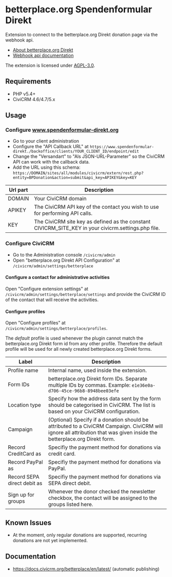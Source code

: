 # betterplace.org Spendenformular Direkt

Extension to connect to the betterplace.org Direkt donation page via the webhook
api.

* [About betterplace.org Direkt](https://www.spendenformular-direkt.org/)
* [Webhook api documentation](https://betterplace.github.io/xform/webhooks)

The extension is licensed under
[AGPL-3.0](https://github.com/systopia/de.systopia.betterplace/blob/master/LICENSE.txt).

## Requirements

* PHP v5.4+
* CiviCRM 4.6/4.7/5.x

## Usage

### Configure www.spendenformular-direkt.org

- Go to your client administration
- Configure the "API Callback URL"
  at `https://www.spendenformular-direkt./backoffice/clients/YOUR_CLIENT_ID/endpoint/edit`
- Change the "Versandart" to "Als JSON-URL-Parameter" so the CiviCRM API can
  work with the callback data.
- Add the URL using this schema:
  `https://DOMAIN/sites/all/modules/civicrm/extern/rest.php?entity=BPDonation&action=submit&api_key=APIKEY&key=KEY`

| Url part| Description                                                                                         |
|---------|-----------------------------------------------------------------------------------------------------|
| DOMAIN  | Your CiviCRM domain                                                                                 |
| APIKEY  | The CiviCRM API key of the contact you wish to use for performing API calls.                        |
| KEY     | The CiviCRM site key as defined as the constant CIVICRM_SITE_KEY in your civicrm.settings.php file. |

### Configure CiviCRM

- Go to the Administration console `/civicrm/admin`
- Open "betterplace.org Direkt API Configuration" at
  `/civicrm/admin/settings/betterplace`

#### Configure a contact for administrative activities

Open "Configure extension settings" at
`/civicrm/admin/settings/betterplace/settings` and provide the CiviCRM ID of the
contact that will receive the activities.

#### Configure profiles

Open "Configure profiles" at `/civicrm/admin/settings/betterplace/profiles`.

The *default* profile is used whenever the plugin cannot match the
betterplace.org Direkt form id from any other profile. Therefore the default
profile will be used for all newly created betterplace.org Direkt forms.

| Label                       | Description                                                                                                                                                             |
|-----------------------------|-------------------------------------------------------------------------------------------------------------------------------------------------------------------------|
| Profile name                | Internal name, used inside the extension.                                                                                                                               |
| Form IDs                    | betterplace.org Direkt form IDs. Separate multiple IDs by commas. Example: `e1e36e0a-d706-45ce-96b8-8948bee03efe`                                                       |
| Location type               | Specify how the address data sent by the form should be categorised in CiviCRM. The list is based on your CiviCRM configuration.                                        |
| Campaign                    | (Optional) Specify if a donation should be attributed to a CiviCRM Campaign. CiviCRM will ignore all attribution that was given inside the betterplace.org Direkt form. |
| Record CreditCard as        | Specifiy the payment method for donations via credit card.                                                                                                              |
| Record PayPal as            | Specifiy the payment method for donations via PayPal.                                                                                                                   |
| Record SEPA direct debit as | Specifiy the payment method for donations via SEPA direct debit.                                                                                                        |
| Sign up for groups          | Whenever the donor checked the newsletter checkbox, the contact will be assigned to the groups listed here.                                                             |


## Known Issues

* At the moment, only regular donations are supported, recurring donations are
  not yet implemented.

## Documentation
- https://docs.civicrm.org/betterplace/en/latest/ (automatic publishing)